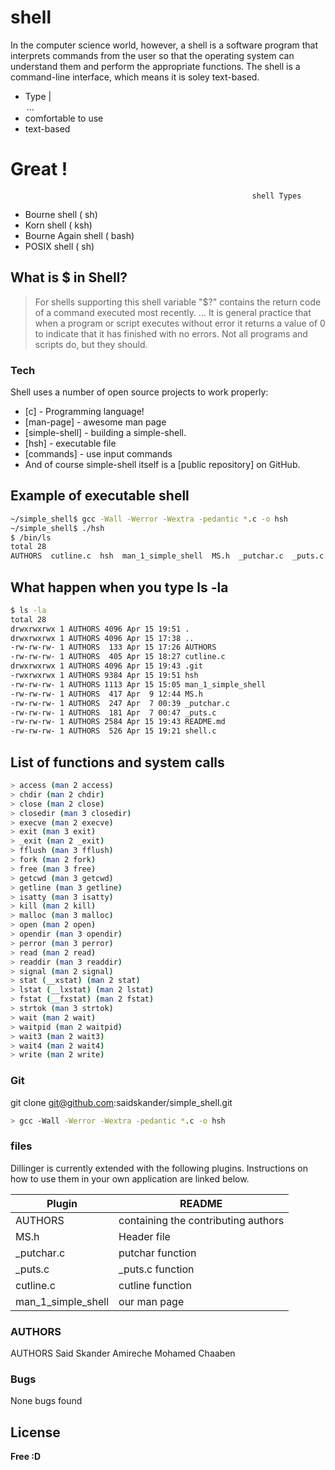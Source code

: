 # shell

In the computer science world, however, a shell is a software program that interprets commands from the user so that the operating system can understand them and perform the appropriate functions. The shell is a command-line interface, which means it is soley text-based.

  - Type <command> | <option> ... 
  - comfortable to use
  - text-based

# Great !

                                                          shell Types
  - Bourne shell ( sh)
  - Korn shell ( ksh)
  - Bourne Again shell ( bash)
  - POSIX shell ( sh)

## What is $ in Shell?

> For shells supporting this shell variable "$?" contains the return code of a command executed most recently. ... It is general practice that when a program or script executes without error it returns a value of 0 to indicate that it has finished with no errors. Not all programs and scripts do, but they should.

### Tech

Shell uses a number of open source projects to work properly:

* [c] - Programming language!
* [man-page] - awesome man page
* [simple-shell] - building a simple-shell.
* [hsh] - executable file
* [commands] - use input commands
* And of course simple-shell itself is a [public repository] on GitHub.

##  Example of executable shell
```sh
~/simple_shell$ gcc -Wall -Werror -Wextra -pedantic *.c -o hsh
~/simple_shell$ ./hsh
$ /bin/ls
total 28
AUTHORS  cutline.c  hsh  man_1_simple_shell  MS.h  _putchar.c  _puts.c  README.md  shell.c
```
## What happen when you type ls -la
```sh
$ ls -la
total 28
drwxrwxrwx 1 AUTHORS 4096 Apr 15 19:51 .
drwxrwxrwx 1 AUTHORS 4096 Apr 15 17:38 ..
-rw-rw-rw- 1 AUTHORS  133 Apr 15 17:26 AUTHORS
-rw-rw-rw- 1 AUTHORS  405 Apr 15 18:27 cutline.c
drwxrwxrwx 1 AUTHORS 4096 Apr 15 19:43 .git
-rwxrwxrwx 1 AUTHORS 9384 Apr 15 19:51 hsh
-rw-rw-rw- 1 AUTHORS 1113 Apr 15 15:05 man_1_simple_shell
-rw-rw-rw- 1 AUTHORS  417 Apr  9 12:44 MS.h
-rw-rw-rw- 1 AUTHORS  247 Apr  7 00:39 _putchar.c
-rw-rw-rw- 1 AUTHORS  181 Apr  7 00:47 _puts.c
-rw-rw-rw- 1 AUTHORS 2584 Apr 15 19:43 README.md
-rw-rw-rw- 1 AUTHORS  526 Apr 15 19:21 shell.c
```

## List of functions and system calls
```sh
> access (man 2 access)
> chdir (man 2 chdir)
> close (man 2 close)
> closedir (man 3 closedir)
> execve (man 2 execve)
> exit (man 3 exit)
> _exit (man 2 _exit)
> fflush (man 3 fflush)
> fork (man 2 fork)
> free (man 3 free)
> getcwd (man 3 getcwd)
> getline (man 3 getline)
> isatty (man 3 isatty)
> kill (man 2 kill)
> malloc (man 3 malloc)
> open (man 2 open)
> opendir (man 3 opendir)
> perror (man 3 perror)
> read (man 2 read)
> readdir (man 3 readdir)
> signal (man 2 signal)
> stat (__xstat) (man 2 stat)
> lstat (__lxstat) (man 2 lstat)
> fstat (__fxstat) (man 2 fstat)
> strtok (man 3 strtok)
> wait (man 2 wait)
> waitpid (man 2 waitpid)
> wait3 (man 2 wait3)
> wait4 (man 2 wait4)
> write (man 2 write)
```

### Git

git clone git@github.com:saidskander/simple_shell.git

```sh
> gcc -Wall -Werror -Wextra -pedantic *.c -o hsh
```

### files

Dillinger is currently extended with the following plugins. Instructions on how to use them in your own application are linked below.

| Plugin | README |
| ------ | ------ |
| AUTHORS | containing the contributing authors |
| MS.h | Header file |
| _putchar.c | putchar function |
| _puts.c | _puts.c function |
| cutline.c | cutline function |
| man_1_simple_shell | our man page |



### AUTHORS
AUTHORS
Said Skander Amireche
Mohamed Chaaben

### Bugs
None bugs found

License
----
**Free :D**
